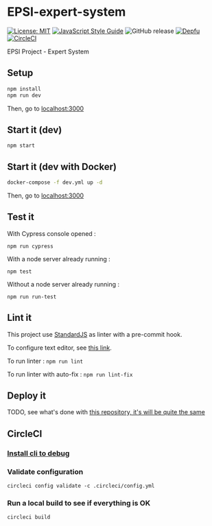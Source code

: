 # EPSI-expert-system

[![License: MIT](https://img.shields.io/badge/License-MIT-yellow.svg)](https://opensource.org/licenses/MIT) 
[![JavaScript Style Guide](https://img.shields.io/badge/code_style-standard-brightgreen.svg)](https://standardjs.com)
![GitHub release](https://img.shields.io/github/release/BinomeEPSI/epsi-expert-system.svg)
[![Depfu](https://badges.depfu.com/badges/6acdee45c97cfb342e35ec02e26296ae/overview.svg)](https://depfu.com/github/BinomeEPSI/epsi-expert-system)
[![CircleCI](https://circleci.com/gh/BinomeEPSI/epsi-expert-system.svg?style=svg)](https://circleci.com/gh/BinomeEPSI/epsi-expert-system)

EPSI Project - Expert System

## Setup

```bash
npm install
npm run dev
```

Then, go to [localhost:3000](http://localhost:3000/)

## Start it (dev)

`npm start`

## Start it (dev with Docker)

```bash
docker-compose -f dev.yml up -d
```

Then, go to [localhost:3000](http://localhost:3000/)

## Test it

With Cypress console opened :

`npm run cypress`

With a node server already running :

`npm test`

Without a node server already running :

`npm run run-test`

## Lint it

This project use [StandardJS](https://standardjs.com) as linter with a pre-commit hook.

To configure text editor, see [this link](https://standardjs.com/#are-there-text-editor-plugins).

To run linter : `npm run lint`

To run linter with auto-fix : `npm run lint-fix`

## Deploy it

TODO, see what's done with [this repository, it's will be quite the same](https://github.com/sylvainmetayer/docker-betisier-tp)

## CircleCI

### [Install cli to debug](https://circleci.com/docs/2.0/local-cli/#installing-the-circleci-local-cli-on-macos-and-linux-distros)

### Validate configuration

`circleci config validate -c .circleci/config.yml`

### Run a local build to see if everything is OK

`circleci build`
